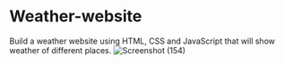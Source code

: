 # Weather-website
Build a weather website using HTML, CSS and JavaScript that will show weather of different places.
![Screenshot (154)](https://user-images.githubusercontent.com/112795808/233572626-9e4e88be-2050-4cbc-b686-b29bc9b91810.png)
